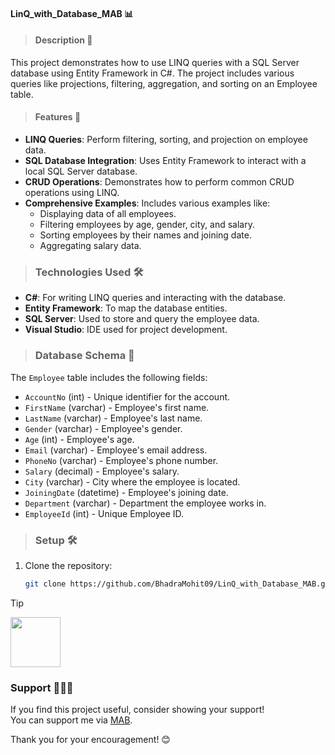 #### LinQ_with_Database_MAB 📊

> #### Description 📜
<p>This project demonstrates how to use LINQ queries with a SQL Server database using Entity Framework in C#. The project includes various queries like projections, filtering, aggregation, and sorting on an Employee table.</p>

> #### Features 🌟
- **LINQ Queries**: Perform filtering, sorting, and projection on employee data.
- **SQL Database Integration**: Uses Entity Framework to interact with a local SQL Server database.
- **CRUD Operations**: Demonstrates how to perform common CRUD operations using LINQ.
- **Comprehensive Examples**: Includes various examples like:
  - Displaying data of all employees.
  - Filtering employees by age, gender, city, and salary.
  - Sorting employees by their names and joining date.
  - Aggregating salary data.

> ### Technologies Used 🛠️
- **C#**: For writing LINQ queries and interacting with the database.
- **Entity Framework**: To map the database entities.
- **SQL Server**: Used to store and query the employee data.
- **Visual Studio**: IDE used for project development.

> ### Database Schema 📂
The `Employee` table includes the following fields:
- `AccountNo` (int) - Unique identifier for the account.
- `FirstName` (varchar) - Employee's first name.
- `LastName` (varchar) - Employee's last name.
- `Gender` (varchar) - Employee's gender.
- `Age` (int) - Employee's age.
- `Email` (varchar) - Employee's email address.
- `PhoneNo` (varchar) - Employee's phone number.
- `Salary` (decimal) - Employee's salary.
- `City` (varchar) - City where the employee is located.
- `JoiningDate` (datetime) - Employee's joining date.
- `Department` (varchar) - Department the employee works in.
- `EmployeeId` (int) - Unique Employee ID.

> ### Setup 🛠️
1. Clone the repository:
   ```bash
   git clone https://github.com/BhadraMohit09/LinQ_with_Database_MAB.git

> [!TIP]
> <img src="https://user-images.githubusercontent.com/65187002/144930161-2f783401-8d27-4fdf-a2f7-cc0ba32f1f1f.gif" width="80"/> 
>
> ### Support 🧑‍🤝‍🧑
> If you find this project useful, consider showing your support!  
> You can support me via [MAB](https://razorpay.me/@mohitbhadra).

Thank you for your encouragement! 😊

